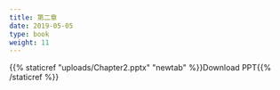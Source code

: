 ```yaml
---
title: 第二章
date: 2019-05-05
type: book
weight: 11
---
```

{{% staticref "uploads/Chapter2.pptx" "newtab" %}}Download PPT{{% /staticref %}}